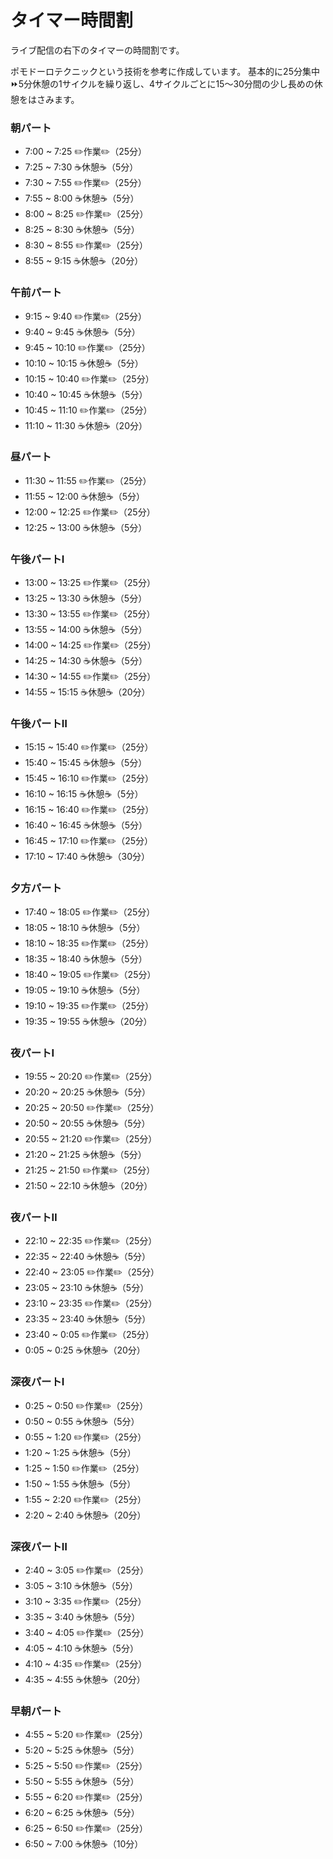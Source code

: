 # タイマー時間割
ライブ配信の右下のタイマーの時間割です。

ポモドーロテクニックという技術を参考に作成しています。
基本的に25分集中⏩5分休憩の1サイクルを繰り返し、4サイクルごとに15〜30分間の少し長めの休憩をはさみます。

### 朝パート
- 7:00 ~ 7:25 ✏️作業✏️（25分）
- 7:25 ~ 7:30 ☕️休憩☕️（5分）
- 7:30 ~ 7:55 ✏️作業✏️（25分）
- 7:55 ~ 8:00 ☕️休憩☕️（5分）
- 8:00 ~ 8:25 ✏️作業✏️（25分）
- 8:25 ~ 8:30 ☕️休憩☕️（5分）
- 8:30 ~ 8:55 ✏️作業✏️（25分）
- 8:55 ~ 9:15 ☕️休憩☕️（20分）

### 午前パート
- 9:15 ~ 9:40 ✏️作業✏️（25分）
- 9:40 ~ 9:45 ☕️休憩☕️（5分）
- 9:45 ~ 10:10 ✏️作業✏️（25分）
- 10:10 ~ 10:15 ☕️休憩☕️（5分）
- 10:15 ~ 10:40 ✏️作業✏️（25分）
- 10:40 ~ 10:45 ☕️休憩☕️（5分）
- 10:45 ~ 11:10 ✏️作業✏️（25分）
- 11:10 ~ 11:30 ☕️休憩☕️（20分）

### 昼パート
- 11:30 ~ 11:55 ✏️作業✏️（25分）
- 11:55 ~ 12:00 ☕️休憩☕️（5分）
- 12:00 ~ 12:25 ✏️作業✏️（25分）
- 12:25 ~ 13:00 ☕️休憩☕️（5分）

### 午後パートⅠ
- 13:00 ~ 13:25 ✏️作業✏️（25分）
- 13:25 ~ 13:30 ☕️休憩☕️（5分）
- 13:30 ~ 13:55 ✏️作業✏️（25分）
- 13:55 ~ 14:00 ☕️休憩☕️（5分）
- 14:00 ~ 14:25 ✏️作業✏️（25分）
- 14:25 ~ 14:30 ☕️休憩☕️（5分）
- 14:30 ~ 14:55 ✏️作業✏️（25分）
- 14:55 ~ 15:15 ☕️休憩☕️（20分）

### 午後パートⅡ
- 15:15 ~ 15:40 ✏️作業✏️（25分）
- 15:40 ~ 15:45 ☕️休憩☕️（5分）
- 15:45 ~ 16:10 ✏️作業✏️（25分）
- 16:10 ~ 16:15 ☕️休憩☕️（5分）
- 16:15 ~ 16:40 ✏️作業✏️（25分）
- 16:40 ~ 16:45 ☕️休憩☕️（5分）
- 16:45 ~ 17:10 ✏️作業✏️（25分）
- 17:10 ~ 17:40 ☕️休憩☕️（30分）

### 夕方パート
- 17:40 ~ 18:05 ✏️作業✏️（25分）
- 18:05 ~ 18:10 ☕️休憩☕️（5分）
- 18:10 ~ 18:35 ✏️作業✏️（25分）
- 18:35 ~ 18:40 ☕️休憩☕️（5分）
- 18:40 ~ 19:05 ✏️作業✏️（25分）
- 19:05 ~ 19:10 ☕️休憩☕️（5分）
- 19:10 ~ 19:35 ✏️作業✏️（25分）
- 19:35 ~ 19:55 ☕️休憩☕️（20分）

### 夜パートⅠ
- 19:55 ~ 20:20 ✏️作業✏️（25分）
- 20:20 ~ 20:25 ☕️休憩☕️（5分）
- 20:25 ~ 20:50 ✏️作業✏️（25分）
- 20:50 ~ 20:55 ☕️休憩☕️（5分）
- 20:55 ~ 21:20 ✏️作業✏️（25分）
- 21:20 ~ 21:25 ☕️休憩☕️（5分）
- 21:25 ~ 21:50 ✏️作業✏️（25分）
- 21:50 ~ 22:10 ☕️休憩☕️（20分）

### 夜パートⅡ
- 22:10 ~ 22:35 ✏️作業✏️（25分）
- 22:35 ~ 22:40 ☕️休憩☕️（5分）
- 22:40 ~ 23:05 ✏️作業✏️（25分）
- 23:05 ~ 23:10 ☕️休憩☕️（5分）
- 23:10 ~ 23:35 ✏️作業✏️（25分）
- 23:35 ~ 23:40 ☕️休憩☕️（5分）
- 23:40 ~ 0:05 ✏️作業✏️（25分）
- 0:05 ~ 0:25 ☕️休憩☕️（20分）

### 深夜パートⅠ
- 0:25 ~ 0:50 ✏️作業✏️（25分）
- 0:50 ~ 0:55 ☕️休憩☕️（5分）
- 0:55 ~ 1:20 ✏️作業✏️（25分）
- 1:20 ~ 1:25 ☕️休憩☕️（5分）
- 1:25 ~ 1:50 ✏️作業✏️（25分）
- 1:50 ~ 1:55 ☕️休憩☕️（5分）
- 1:55 ~ 2:20 ✏️作業✏️（25分）
- 2:20 ~ 2:40 ☕️休憩☕️（20分）

### 深夜パートⅡ
- 2:40 ~ 3:05 ✏️作業✏️（25分）
- 3:05 ~ 3:10 ☕️休憩☕️（5分）
- 3:10 ~ 3:35 ✏️作業✏️（25分）
- 3:35 ~ 3:40 ☕️休憩☕️（5分）
- 3:40 ~ 4:05 ✏️作業✏️（25分）
- 4:05 ~ 4:10 ☕️休憩☕️（5分）
- 4:10 ~ 4:35 ✏️作業✏️（25分）
- 4:35 ~ 4:55 ☕️休憩☕️（20分）

### 早朝パート
- 4:55 ~ 5:20 ✏️作業✏️（25分）
- 5:20 ~ 5:25 ☕️休憩☕️（5分）
- 5:25 ~ 5:50 ✏️作業✏️（25分）
- 5:50 ~ 5:55 ☕️休憩☕️（5分）
- 5:55 ~ 6:20 ✏️作業✏️（25分）
- 6:20 ~ 6:25 ☕️休憩☕️（5分）
- 6:25 ~ 6:50 ✏️作業✏️（25分）
- 6:50 ~ 7:00 ☕️休憩☕️（10分）
